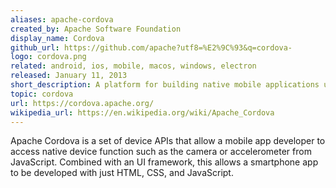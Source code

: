 ```yaml
---
aliases: apache-cordova
created_by: Apache Software Foundation
display_name: Cordova
github_url: https://github.com/apache?utf8=%E2%9C%93&q=cordova-
logo: cordova.png
related: android, ios, mobile, macos, windows, electron
released: January 11, 2013
short_description: A platform for building native mobile applications using HTML, CSS and JavaScript.
topic: cordova
url: https://cordova.apache.org/
wikipedia_url: https://en.wikipedia.org/wiki/Apache_Cordova
---
```

Apache Cordova is a set of device APIs that allow a mobile app developer to access native device function such as the camera or accelerometer from JavaScript. Combined with an UI framework, this allows a smartphone app to be developed with just HTML, CSS, and JavaScript.
